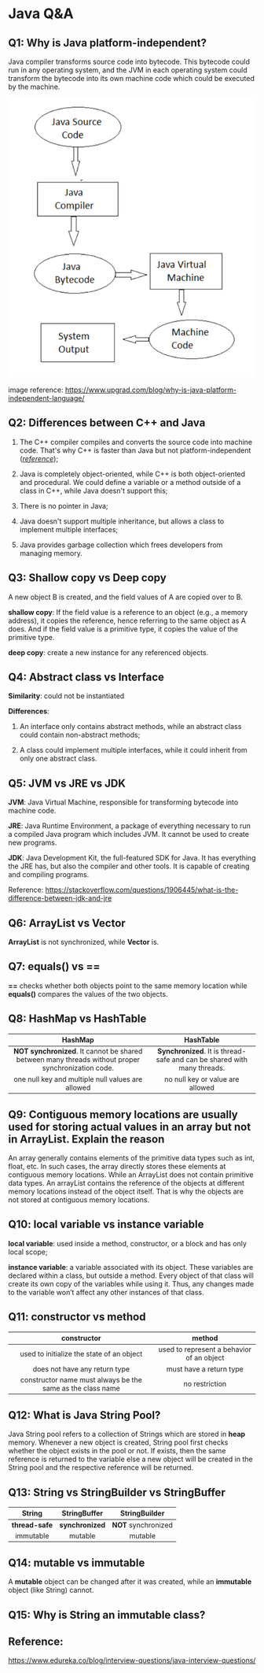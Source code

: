 # Java Q&A

## Q1: Why is Java platform-independent?

Java compiler transforms source code into bytecode. This bytecode could run in any operating system, and the JVM in each
operating system could transform the bytecode into its own machine code which could be executed by the machine.

![](images/platform-independent.png)

image reference: https://www.upgrad.com/blog/why-is-java-platform-independent-language/

## Q2: Differences between C++ and Java

1. The C++ compiler compiles and converts the source code into machine code. That's why C++ is faster than Java but not
   platform-independent ([*reference*](https://www.geeksforgeeks.org/similarities-and-difference-between-java-and-c/));

2. Java is completely object-oriented, while C++ is both object-oriented and procedural. We could define a variable or a
   method outside of a class in C++, while Java doesn't support this;

3. There is no pointer in Java;

4. Java doesn't support multiple inheritance, but allows a class to implement multiple interfaces;

5. Java provides garbage collection which frees developers from managing memory.

## Q3: Shallow copy vs Deep copy

A new object B is created, and the field values of A are copied over to B.

**shallow copy**: If the field value is a reference to an object (e.g., a memory address), it copies the reference,
hence referring to the same object as A does. And if the field value is a primitive type, it copies the value of the
primitive type.

**deep copy**: create a new instance for any referenced objects.

## Q4: Abstract class vs Interface

**Similarity**: could not be instantiated

**Differences**:

1. An interface only contains abstract methods, while an abstract class could contain non-abstract methods;

2. A class could implement multiple interfaces, while it could inherit from only one abstract class.

## Q5: JVM vs JRE vs JDK

**JVM**: Java Virtual Machine, responsible for transforming bytecode into machine code.

**JRE**: Java Runtime Environment, a package of everything necessary to run a compiled Java program which includes JVM.
It cannot be used to create new programs.

**JDK**: Java Development Kit, the full-featured SDK for Java. It has everything the JRE has, but also the compiler and
other tools. It is capable of creating and compiling programs.

Reference: https://stackoverflow.com/questions/1906445/what-is-the-difference-between-jdk-and-jre

## Q6: ArrayList vs Vector

**ArrayList** is not synchronized, while **Vector** is.

## Q7: equals() vs ==

**==** checks whether both objects point to the same memory location while **equals()** compares the values of the two
objects.

## Q8: HashMap vs HashTable

|                                               HashMap                                               |                                HashTable                                 |
|:---------------------------------------------------------------------------------------------------:|:------------------------------------------------------------------------:|
| **NOT synchronized**. It cannot be shared between many threads without proper synchronization code. | **Synchronized**. It is thread-safe and can be shared with many threads. |
|                          one null key and multiple null values are allowed                          |                     no null key or value are allowed                     |

## Q9: Contiguous memory locations are usually used for storing actual values in an array but not in ArrayList. Explain the reason

An array generally contains elements of the primitive data types such as int, float, etc. In such cases, the array
directly stores these elements at contiguous memory locations. While an ArrayList does not contain primitive data types.
An arrayList contains the reference of the objects at different memory locations instead of the object itself. That is
why the objects are not stored at contiguous memory locations.

## Q10: local variable vs instance variable

**local variable**: used inside a method, constructor, or a block and has only local scope;

**instance variable**: a variable associated with its object. These variables are declared within a class, but outside a
method. Every object of that class will create its own copy of the variables while using it. Thus, any changes made to
the variable won’t affect any other instances of that class.

## Q11: constructor vs method

|                        constructor                         |                  method                   |
|:----------------------------------------------------------:|:-----------------------------------------:|
|         used to initialize the state of an object          | used to represent a behavior of an object |
|               does not have any return type                |          must have a return type          |
| constructor name must always be the same as the class name |              no restriction               |

## Q12: What is Java String Pool?

Java String pool refers to a collection of Strings which are stored in **heap** memory. Whenever a new object is created, String pool first checks whether the object exists in the pool or not. If exists, then the same reference is returned to the variable else a new object will be created in the String pool and the respective reference will be returned.

## Q13: String vs StringBuilder vs StringBuffer

|     String      |   StringBuffer   |     StringBuilder      |
|:---------------:|:----------------:|:----------------------:|
| **thread-safe** | **synchronized** |  **NOT** synchronized  |
|    immutable    |     mutable      |        mutable         |

## Q14: mutable vs immutable

A **mutable** object can be changed after it was created, while an **immutable** object (like String) cannot.

## Q15: Why is String an immutable class?



## Reference: 
https://www.edureka.co/blog/interview-questions/java-interview-questions/
